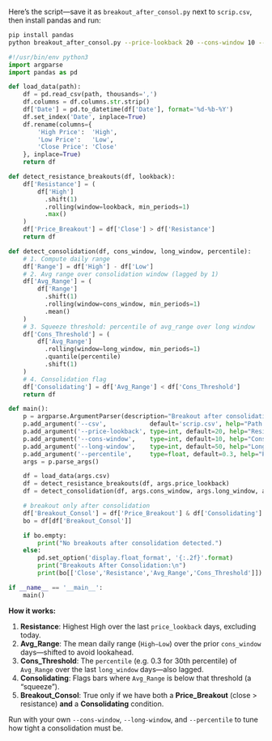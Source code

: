 Here’s the script—save it as `breakout_after_consol.py` next to `scrip.csv`, then install pandas and run:

```bash
pip install pandas
python breakout_after_consol.py --price-lookback 20 --cons-window 10 --long-window 50 --percentile 0.3
```

```python
#!/usr/bin/env python3
import argparse
import pandas as pd

def load_data(path):
    df = pd.read_csv(path, thousands=',')
    df.columns = df.columns.str.strip()
    df['Date'] = pd.to_datetime(df['Date'], format='%d-%b-%Y')
    df.set_index('Date', inplace=True)
    df.rename(columns={
        'High Price':  'High',
        'Low Price':   'Low',
        'Close Price': 'Close'
    }, inplace=True)
    return df

def detect_resistance_breakouts(df, lookback):
    df['Resistance'] = (
        df['High']
          .shift(1)
          .rolling(window=lookback, min_periods=1)
          .max()
    )
    df['Price_Breakout'] = df['Close'] > df['Resistance']
    return df

def detect_consolidation(df, cons_window, long_window, percentile):
    # 1. Compute daily range
    df['Range'] = df['High'] - df['Low']
    # 2. Avg range over consolidation window (lagged by 1)
    df['Avg_Range'] = (
        df['Range']
          .shift(1)
          .rolling(window=cons_window, min_periods=1)
          .mean()
    )
    # 3. Squeeze threshold: percentile of avg_range over long window
    df['Cons_Threshold'] = (
        df['Avg_Range']
          .rolling(window=long_window, min_periods=1)
          .quantile(percentile)
          .shift(1)
    )
    # 4. Consolidation flag
    df['Consolidating'] = df['Avg_Range'] < df['Cons_Threshold']
    return df

def main():
    p = argparse.ArgumentParser(description="Breakout after consolidation filter")
    p.add_argument('--csv',            default='scrip.csv', help="Path to scrip.csv")
    p.add_argument('--price-lookback', type=int, default=20, help="Resistance lookback days")
    p.add_argument('--cons-window',    type=int, default=10, help="Consolidation window days")
    p.add_argument('--long-window',    type=int, default=50, help="Long window for threshold")
    p.add_argument('--percentile',     type=float, default=0.3, help="Percentile (0–1) for threshold")
    args = p.parse_args()

    df = load_data(args.csv)
    df = detect_resistance_breakouts(df, args.price_lookback)
    df = detect_consolidation(df, args.cons_window, args.long_window, args.percentile)

    # breakout only after consolidation
    df['Breakout_Consol'] = df['Price_Breakout'] & df['Consolidating']
    bo = df[df['Breakout_Consol']]

    if bo.empty:
        print("No breakouts after consolidation detected.")
    else:
        pd.set_option('display.float_format', '{:.2f}'.format)
        print("Breakouts After Consolidation:\n")
        print(bo[['Close','Resistance','Avg_Range','Cons_Threshold']])

if __name__ == '__main__':
    main()
```

**How it works:**

1. **Resistance**: Highest High over the last `price_lookback` days, excluding today.
2. **Avg\_Range**: The mean daily range (`High–Low`) over the prior `cons_window` days—shifted to avoid lookahead.
3. **Cons\_Threshold**: The `percentile` (e.g. 0.3 for 30th percentile) of `Avg_Range` over the last `long_window` days—also lagged.
4. **Consolidating**: Flags bars where `Avg_Range` is below that threshold (a “squeeze”).
5. **Breakout\_Consol**: True only if we have both a **Price\_Breakout** (close > resistance) **and** a **Consolidating** condition.

Run with your own `--cons-window`, `--long-window`, and `--percentile` to tune how tight a consolidation must be.
